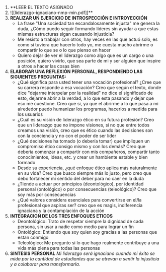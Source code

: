  1. **LEER EL TEXTO ASIGNADO
 2. ![[liderazgo-ignaciano-nmp-min.pdf]]**
 3. **REALIZAR UN EJERCICIO DE INTROSPECCIÓN E INTROYECCIÓN**
	* La frase "Una sociedad tan escandalosamente injusta" me genera la duda, ¿Cómo puedo seguir formando líderes sin ayudar a que estas mismas estructuras sigan causando injusticia?
	* Me resisto a trabajar con otros, hay veces en las que actuó solo, es como si tuviera que hacerlo todo yo, me cuesta mucho abrirme o compartir lo que se o lo que pienso en hacer
	* Quiero dejar de ver el liderazgo como algo que es un cargo o una posición, quiero vivirlo, que sea parte de mi y ser alguien que inspire a otros a hacer las cosas bien
 4. **ELABORAR UNA REFLEXIÓN PERSONAL, RESPONDIENDO LAS SIGUIENTES PREGUNTAS:**
	 * ¿Qué significa para usted tener una vocación profesional? ¿Cree que su carrera responde a esa vocación? 
		Creo que según el texto, donde dice "dejarme interpelar por la realidad" no dice el significado de esto, dejarme abrir a la verdad, a lo que esta pasando y dejar que eso me cuestione. Creo que si, ya que el abrirme a lo que pasa a mi alrededor puedo humanizar los programas, hacerlos a medida para los usuarios
	 * ¿Cuál es su visión de liderazgo ético en su futura profesión? Creo que un liderazgo que no impone visiones, si no que entre todos creamos una visión, creo que es ético cuando las decisiones son con la conciencia y no con el poder de ser líder
	 * ¿Qué decisiones ha tomado (o debería tomar) que impliquen un compromiso ético consigo mismo y con los demás? Creo que debería comenzar a compartir con mis compañeros, compartir tanto conocimientos, ideas, etc. y crear un hambiente estable y bien formado 
	 * Desde su experiencia, ¿qué enfoque ético aplica más naturalmente en su vida?  Creo que busco siempre más lo justo, pero creo que debo fortalecer mi sentido del deber para no caer en la duda
	 * ¿Tiende a actuar por principios (deontológico), por identidad personal (ontológico) o por consecuencias (teleológico)? Creo que soy más por consecuencias
	* ¿Qué valores considera esenciales para convertirse en el/la profesional que aspiras ser? creo que es magis, indiferencia ignaciana y la contamplación de la acción
5. **INTEGRACION DE LOS TRES ENFOQUES ETICOS**
	* Deontológico: Trato de respetar siempre la dignidad de cada persona, sin usar a nadie como medio para lograr un fin
	* Ontológico: Entiendo que soy quien soy gracias a las personas que estan conmigo
	* Teleológico: Me pregunto si lo que hago realmente contribuye a una vida más plena para todas las personas
6. **SINTESIS PERSONAL**
	*Mi liderazgo será ignaciano cuando mi éxito se mida por la cantidad de estudiantes que se atrevan a sentir la injusticia y a colaborar para transformarla.*